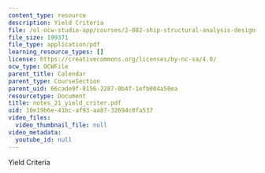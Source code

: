 ```yaml
---
content_type: resource
description: Yield Criteria
file: /ol-ocw-studio-app/courses/2-082-ship-structural-analysis-design-13-122-spring-2003/10e19b6e41bcaf93aa8732694c0fa537_notes_21_yield_criter.pdf
file_size: 199371
file_type: application/pdf
learning_resource_types: []
license: https://creativecommons.org/licenses/by-nc-sa/4.0/
ocw_type: OCWFile
parent_title: Calendar
parent_type: CourseSection
parent_uid: 66cade9f-8156-2287-0b4f-1efb004a50ea
resourcetype: Document
title: notes_21_yield_criter.pdf
uid: 10e19b6e-41bc-af93-aa87-32694c0fa537
video_files:
  video_thumbnail_file: null
video_metadata:
  youtube_id: null
---
```

Yield Criteria